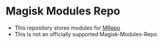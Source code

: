 # Magisk Modules Repo
- This repository stores modules for [MRepo](https://github.com/ya0211/MRepo)
- This is not an officially supported Magisk-Modules-Repo